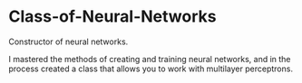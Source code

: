 # Class-of-Neural-Networks
Constructor of neural networks.

I mastered the methods of creating and training neural networks, and in the process created a class that allows you to work with multilayer perceptrons.
